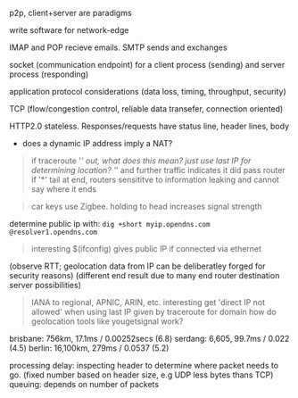<!-- SPDX-License-Identifier: zlib-acknowledgement -->

p2p, client+server are paradigms

write software for network-edge

IMAP and POP recieve emails. SMTP sends and exchanges

socket (communication endpoint) for a client process (sending) and server process (responding)

application protocol considerations (data loss, timing, throughput, security)

TCP (flow/congestion control, reliable data transefer, connection oriented)

HTTP2.0 stateless. Responses/requests have status line, header lines, body

* does a dynamic IP address imply a NAT?


> if traceroute '*' out, what does this mean? just use last IP for determining location?
'*' and further traffic indicates it did pass router
if '*' tail at end, routers sensititve to information leaking and cannot say where it ends 

> car keys use Zigbee. holding to head increases signal strength

determine public ip with: `dig +short myip.opendns.com @resolver1.opendns.com`
> interesting $(ifconfig) gives public IP if connected via ethernet

(observe RTT; geolocation data from IP can be deliberatley forged for security reasons)
(different end result due to many end router destination server possibilities)
> IANA to regional, APNIC, ARIN, etc.
> interesting get 'direct IP not allowed' when using last IP given by traceroute for domain
> how do geolocation tools like yougetsignal work? 

brisbane: 756km,  17.1ms / 0.00252secs (6.8)
serdang: 6,605, 99.7ms / 0.022 (4.5)
berlin: 16,100km, 279ms / 0.0537 (5.2) 

processing delay: inspecting header to determine where packet needs to go. (fixed number based on header size, e.g UDP less bytes thans TCP)
queuing: depends on number of packets
